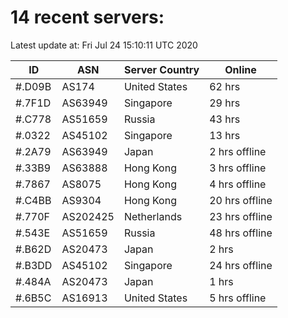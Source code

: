 # 14 recent servers:

Latest update at: Fri Jul 24 15:10:11 UTC 2020

| ID | ASN | Server Country | Online |
| -- | --- | -------------- | ------ |
| #.D09B | AS174 | United States | 62 hrs |
| #.7F1D | AS63949 | Singapore | 29 hrs |
| #.C778 | AS51659 | Russia | 43 hrs |
| #.0322 | AS45102 | Singapore | 13 hrs |
| #.2A79 | AS63949 | Japan | 2 hrs offline |
| #.33B9 | AS63888 | Hong Kong | 3 hrs offline |
| #.7867 | AS8075 | Hong Kong | 4 hrs offline |
| #.C4BB | AS9304 | Hong Kong | 20 hrs offline |
| #.770F | AS202425 | Netherlands | 23 hrs offline |
| #.543E | AS51659 | Russia | 48 hrs offline |
| #.B62D | AS20473 | Japan | 2 hrs |
| #.B3DD | AS45102 | Singapore | 24 hrs offline |
| #.484A | AS20473 | Japan | 1 hrs |
| #.6B5C | AS16913 | United States | 5 hrs offline |

